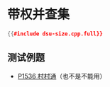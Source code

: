 # 带权并查集

```cpp
{{#include dsu-size.cpp.full}}
```

## 测试例题

- [P1536 村村通](https://www.luogu.com.cn/problem/P1536)（也不是不能用）
